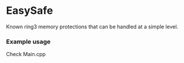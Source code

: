 # EasySafe
Known ring3 memory protections that can be handled at a simple level.

### Example usage 
Check Main.cpp
